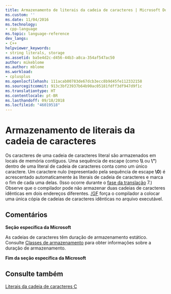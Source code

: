 ```yaml
---
title: Armazenamento de literais da cadeia de caracteres | Microsoft Docs
ms.custom: ''
ms.date: 11/04/2016
ms.technology:
- cpp-language
ms.topic: language-reference
dev_langs:
- C++
helpviewer_keywords:
- string literals, storage
ms.assetid: ba5e4d2c-d456-44b3-a8ca-354af547ac50
author: mikeblome
ms.author: mblome
ms.workload:
- cplusplus
ms.openlocfilehash: 111acab00783de67dcb3ecc8b9d45fe112332158
ms.sourcegitcommit: 913c3bf23937b64b90ac05181fdff3df947d9f1c
ms.translationtype: HT
ms.contentlocale: pt-BR
ms.lasthandoff: 09/18/2018
ms.locfileid: "46019518"
---
```

# <a name="storage-of-string-literals"></a>Armazenamento de literais da cadeia de caracteres

Os caracteres de uma cadeia de caracteres literal são armazenados em locais de memória contíguos. Uma sequência de escape (como **\\\\** ou **\\“**) dentro de uma literal de cadeia de caracteres conta como um único caractere. Um caractere nulo (representado pela sequência de escape **\0**) é acrescentado automaticamente às literais de cadeia de caracteres e marca o fim de cada uma delas. (Isso ocorre durante o [fase da translação](../preprocessor/phases-of-translation.md) 7.) Observe que o compilador pode não armazenar duas cadeias de caracteres idênticas em dois endereços diferentes. [/GF](../build/reference/gf-eliminate-duplicate-strings.md) força o compilador a colocar uma única cópia de cadeias de caracteres idênticas no arquivo executável.

## <a name="remarks"></a>Comentários

**Seção específica da Microsoft**

As cadeias de caracteres têm duração de armazenamento estático. Consulte [Classes de armazenamento](../c-language/c-storage-classes.md) para obter informações sobre a duração de armazenamento.

**Fim da seção específica da Microsoft**

## <a name="see-also"></a>Consulte também

[Literais da cadeia de caracteres C](../c-language/c-string-literals.md)